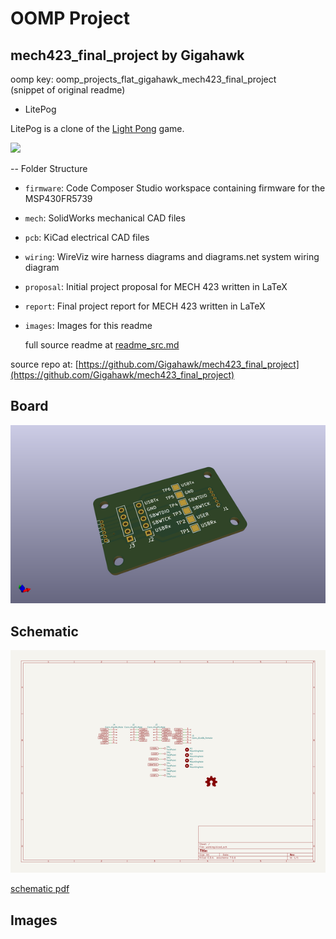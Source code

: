 # OOMP Project  
## mech423_final_project  by Gigahawk  
  
oomp key: oomp_projects_flat_gigahawk_mech423_final_project  
(snippet of original readme)  
  
- LitePog  
  
LitePog is a clone of the [Light Pong](https://www.playlightpong.com/) game.  
  
![](images/render.png)  
  
-- Folder Structure  
- `firmware`: Code Composer Studio workspace containing firmware for the MSP430FR5739  
- `mech`: SolidWorks mechanical CAD files  
- `pcb`: KiCad electrical CAD files  
- `wiring`: WireViz wire harness diagrams and diagrams.net system wiring diagram  
- `proposal`: Initial project proposal for MECH 423 written in LaTeX  
- `report`: Final project report for MECH 423 written in LaTeX  
- `images`: Images for this readme  
  
  full source readme at [readme_src.md](readme_src.md)  
  
source repo at: [https://github.com/Gigahawk/mech423_final_project](https://github.com/Gigahawk/mech423_final_project)  
## Board  
  
[![working_3d.png](working_3d_600.png)](working_3d.png)  
## Schematic  
  
[![working_schematic.png](working_schematic_600.png)](working_schematic.png)  
  
[schematic pdf](working_schematic.pdf)  
## Images  

